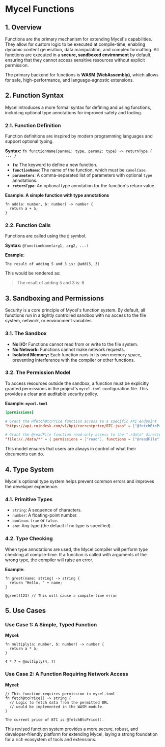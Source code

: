 # Mycel Functions

## 1. Overview

Functions are the primary mechanism for extending Mycel's capabilities. They allow for custom logic to be executed at compile-time, enabling dynamic content generation, data manipulation, and complex formatting. All functions are executed in a **secure, sandboxed environment** by default, ensuring that they cannot access sensitive resources without explicit permission.

The primary backend for functions is **WASM (WebAssembly)**, which allows for safe, high-performance, and language-agnostic extensions.

## 2. Function Syntax

Mycel introduces a more formal syntax for defining and using functions, including optional type annotations for improved safety and tooling.

### 2.1. Function Definition

Function definitions are inspired by modern programming languages and support optional typing.

**Syntax:**
`fn functionName(param1: type, param2: type) -> returnType { ... }`

- **`fn`**: The keyword to define a new function.
- **`functionName`**: The name of the function, which must be `camelCase`.
- **`parameters`**: A comma-separated list of parameters with optional `type` annotations.
- **`returnType`**: An optional type annotation for the function's return value.

**Example: A simple function with type annotations**
```mycel
fn add(a: number, b: number) -> number {
  return a + b;
}
```

### 2.2. Function Calls

Functions are called using the `@` symbol.

**Syntax:** `@functionName(arg1, arg2, ...)`

**Example:**
```mycel
The result of adding 5 and 3 is: @add(5, 3)
```

This would be rendered as:
> The result of adding 5 and 3 is: 8

## 3. Sandboxing and Permissions

Security is a core principle of Mycel's function system. By default, all functions run in a tightly controlled sandbox with no access to the file system, network, or environment variables.

### 3.1. The Sandbox

- **No I/O:** Functions cannot read from or write to the file system.
- **No Network:** Functions cannot make network requests.
- **Isolated Memory:** Each function runs in its own memory space, preventing interference with the compiler or other functions.

### 3.2. The Permission Model

To access resources outside the sandbox, a function must be explicitly granted permissions in the project's `mycel.toml` configuration file. This provides a clear and auditable security policy.

**Example: `mycel.toml`**
```toml
[permissions]

# Grant the @fetchBtcPrice function access to a specific API endpoint
"https://api.coindesk.com/v1/bpi/currentprice/BTC.json" = ["@fetchBtcPrice"]

# Grant the @readFile function read-only access to the "./data" directory
"file://./data/*" = { permissions = ["read"], functions = ["@readFile"] }
```

This model ensures that users are always in control of what their documents can do.

## 4. Type System

Mycel's optional type system helps prevent common errors and improves the developer experience.

### 4.1. Primitive Types

- `string`: A sequence of characters.
- `number`: A floating-point number.
- `boolean`: `true` or `false`.
- `any`: Any type (the default if no type is specified).

### 4.2. Type Checking

When type annotations are used, the Mycel compiler will perform type checking at compile-time. If a function is called with arguments of the wrong type, the compiler will raise an error.

**Example:**
```mycel
fn greet(name: string) -> string {
  return "Hello, " + name;
}

@greet(123) // This will cause a compile-time error
```

## 5. Use Cases

### Use Case 1: A Simple, Typed Function

**Mycel:**
```mycel
fn multiply(a: number, b: number) -> number {
  return a * b;
}

4 * 7 = @multiply(4, 7)
```

### Use Case 2: A Function Requiring Network Access

**Mycel:**
```mycel
// This function requires permission in mycel.toml
fn fetchBtcPrice() -> string {
  // Logic to fetch data from the permitted URL
  // would be implemented in the WASM module.
}

The current price of BTC is @fetchBtcPrice().
```

This revised function system provides a more secure, robust, and developer-friendly platform for extending Mycel, laying a strong foundation for a rich ecosystem of tools and extensions.